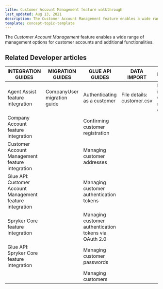 ```yaml
---
title: Customer Account Management feature walkthrough
last_updated: Aug 13, 2021
description: The Customer Account Management feature enables a wide range of management options for customer accounts and additional functionalities
template: concept-topic-template
---
```


The _Customer Account Management_ feature enables a wide range of management options for customer accounts and additional functionalities.

<!--
To learn more about the feature and to find out how end users use it, see [Customer Account Management feature overview](https://documentation.spryker.com/docs/customer-account-management) for business users.
-->


## Related Developer articles

| INTEGRATION GUIDES  | MIGRATION GUIDES | GLUE API GUIDES | DATA IMPORT | REFERENCES |
|---|---|---|---|---|
| Agent Assist feature integration | CompanyUser migration guide | Authenticating as a customer | File details: customer.csv | Reference information: Customer module overview|
| Company Account feature integration |  | Confirming customer registration |  |  |
| Customer Account Management feature integration |  | Managing customer addresses |  |  |
| Glue API: Customer Account Management feature integration |  | Managing customer authentication tokens |  |  |
| Spryker Сore feature integration |  | Managing customer authentication tokens via OAuth 2.0 |  |  |
| Glue API: Spryker Сore feature integration |  | Managing customer passwords |  |  |
|  |  | Managing customers |  |  |
